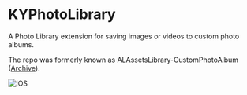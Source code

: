 KYPhotoLibrary
===

A Photo Library extension for saving images or videos to custom photo albums.

The repo was formerly known as ALAssetsLibrary-CustomPhotoAlbum ([Archive](https://github.com/Kjuly/ALAssetsLibrary-CustomPhotoAlbum)).

![iOS][iOS-Badge]  

[iOS-Badge]: https://img.shields.io/badge/iOS-15.5%2B-blue?labelColor=00367A&color=3081D0

